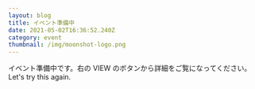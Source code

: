 ```yaml
---
layout: blog
title: イベント準備中
date: 2021-05-02T16:36:52.240Z
category: event
thumbnail: /img/moonshot-logo.png
---
```


イベント準備中です。右の VIEW のボタンから詳細をご覧になってください。
Let's try this again.
